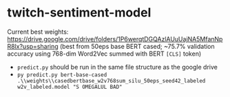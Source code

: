 # twitch-sentiment-model

Current best weights: https://drive.google.com/drive/folders/1P6werqtDGQAzlAUuUajNA5MfanNpR8lx?usp=sharing (best from 50eps base BERT cased; ~75.7% validation accuracy using 768-dim Word2Vec summed with BERT `[CLS]` token)

* `predict.py` should be run in the same file structure as the google drive
* `py predict.py bert-base-cased .\\weights\\casedbertbase_w2v768sum_silu_50eps_seed42_labeled w2v_labeled.model "S OMEGALUL BAD"` 

